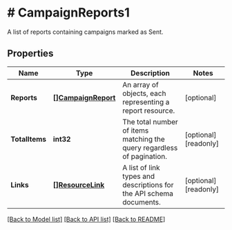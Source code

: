 # # CampaignReports1
A list of reports containing campaigns marked as Sent.

## Properties 


Name | Type | Description | Notes
------------ | ------------- | ------------- | -------------
**Reports**| [**[]CampaignReport**](CampaignReport.md) | An array of objects, each representing a report resource.  | [optional]
**TotalItems**| **int32** | The total number of items matching the query regardless of pagination.  | [optional] [readonly]
**Links**| [**[]ResourceLink**](ResourceLink.md) | A list of link types and descriptions for the API schema documents.  | [optional] [readonly]


[[Back to Model list]](../../README.md#models) [[Back to API list]](../../README.md#endpoints) [[Back to README]](../../README.md)

